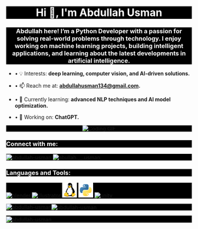 <h1 align="center" style="color: white; background-color: black;">Hi 👋, I'm Abdullah Usman</h1>
<h3 align="center" style="color: white; background-color: black;">Abdullah here! I’m a Python Developer with a passion for solving real-world problems through technology. I enjoy working on machine learning projects, building intelligent applications, and learning about the latest developments in artificial intelligence.</h3>

- • 💡 Interests: **deep learning, computer vision, and AI-driven solutions.**

- • 📫 Reach me at: **abdullahusman134@gmail.com.**

- • 🌱 Currently learning: **advanced NLP techniques and AI model optimization.**

- • 🔭 Working on: **ChatGPT.**

<div align="center" style="background-color: black;">
    <img src="https://media.tenor.com/GfSX-u7VGM4AAAAM/coding.gif" alt="Coding GIF" width="400"/>
</div>

<h3 align="left" style="color: white; background-color: black;">Connect with me:</h3>
<p align="left" style="background-color: black;">
<a href="https://linkedin.com/in/abdullah-usman" target="blank">
    <img align="center" src="https://raw.githubusercontent.com/rahuldkjain/github-profile-readme-generator/master/src/images/icons/Social/linked-in-alt.svg" alt="abdullah-usman" height="30" width="40" />
</a>
<a href="https://instagram.com/abullah.__.usman" target="blank">
    <img align="center" src="https://raw.githubusercontent.com/rahuldkjain/github-profile-readme-generator/master/src/images/icons/Social/instagram.svg" alt="abullah.__.usman" height="30" width="40" />
</a>
</p>

<h3 align="left" style="color: white; background-color: black;">Languages and Tools:</h3>
<p align="left" style="background-color: black;"> 
    <a href="https://www.blender.org/" target="_blank" rel="noreferrer"> 
        <img src="https://download.blender.org/branding/community/blender_community_badge_white.svg" alt="blender" width="40" height="40"/> 
    </a> 
    <a href="https://www.adobe.com/in/products/illustrator.html" target="_blank" rel="noreferrer"> 
        <img src="https://www.vectorlogo.zone/logos/adobe_illustrator/adobe_illustrator-icon.svg" alt="illustrator" width="40" height="40"/> 
    </a> 
    <a href="https://www.linux.org/" target="_blank" rel="noreferrer"> 
        <img src="https://raw.githubusercontent.com/devicons/devicon/master/icons/linux/linux-original.svg" alt="linux" width="40" height="40"/> 
    </a> 
    <a href="https://www.python.org" target="_blank" rel="noreferrer"> 
        <img src="https://raw.githubusercontent.com/devicons/devicon/master/icons/python/python-original.svg" alt="python" width="40" height="40"/> 
    </a> 
    <a href="https://unity.com/" target="_blank" rel="noreferrer"> 
        <img src="https://www.vectorlogo.zone/logos/unity3d/unity3d-icon.svg" alt="unity" width="40" height="40"/> 
    </a> 
</p>

<p style="background-color: black;">
    <img align="left" src="https://github-readme-stats.vercel.app/api/top-langs?username=abdullah-usman&show_icons=true&locale=en&layout=compact&theme=radical" alt="abdullah-usman" />
</p>

<p style="background-color: black;">
    <img align="center" src="https://github-readme-stats.vercel.app/api?username=abdullah-usman&show_icons=true&locale=en&theme=radical" alt="abdullah-usman" />
</p>

<p style="background-color: black;">
    <img align="center" src="https://github-readme-streak-stats.herokuapp.com/?user=abdullah-usman&theme=radical" alt="abdullah-usman" />
</p>
